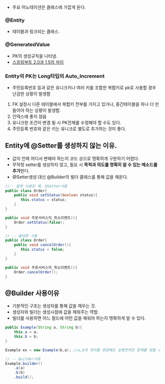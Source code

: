 - 주요 어노테이션은 클래스에 가깝게 둔다.

### @Entity

- 테이블과 링크되는 클래스.

### @GeneratedValue

- PK의 생성규칙을 나타냄.
- [스프링부트 2.0과 1.5의 차이](https://jojoldu.tistory.com/295)

### Entity의 PK는 Long타입의 Auto_Increment

- 주민등록번호 등과 같은 유니크키나 여러 키를 조합한 복합키로 pk로 사용할 경우 난감한 상황이 발생함
1. FK 설정시 다른 테이블에서 복합키 전부를 가지고 있거나, 중간테이블을 하나 더 만들어야 하는 상황이 발생함.
2. 인덱스에 좋지 않음
3. 유니크한 조건이 변경 될 시 PK전체를 수정해야 할 수도 있다.
4. 주민등록 번호와 같은 키는 유니크로 별도로 추가하는 것이 좋다.

## Entity에 @Setter를 생성하지 않는 이유.

- 값이 언제 어디서 변해야 하는지 코드 상으로 명확하게 구분하기 어렵다.
- 무작정 setter를 생성하지 않고, 필요 시 **목적과 의도를 명확히 알 수 있는 메소드를 추가**한다.
- @Setter생성 대신 @Builder의 빌더 클래스를 통해 값을 채운다.

```java
//-- 잘못 사용된 예, @Setter사용
public class Order{
    public void setStatus(boolean status){
       this.status = status;
	}
}

public void 주문서비스의_취소이벤트(){
    Order.setStatus(false);
}

// -- 올바른 사용
public class Order{
    public void cancelOrder(){
       this.status = false;
	}
}

public void 주문서비스의_취소이벤트(){
    Order.cancelOrder();
}
```

## @Builder 사용이유

- 기본적인 구조는 생성자를 통해 값을 채우는 것.
- 생성자와 빌더는 생성시점에 값을 채워주는 역할.
- 빌더를 사용하면 어느 필드에 어떤 값을 채워야 하는지 명확하게 알 수 있다.

```java
public Example(String a, String b){
	this.a = a;
	this.b = b;
}

Example ex = new Example(b,a); //a,b의 위치를 변경해도 실행전까진 문제를 찾을 수 없다.

// -- builder사용
Example.builder()
    .a(a)
    .b(b)
    .build();
```
